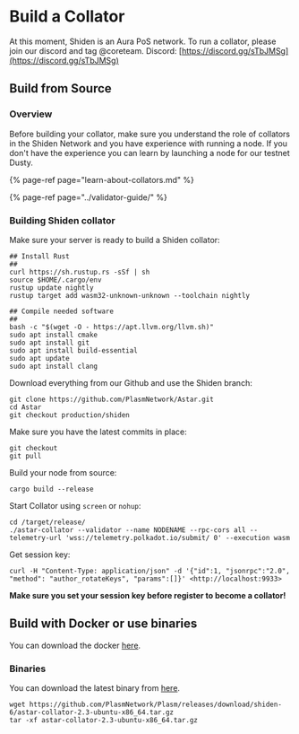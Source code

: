 # Build a Collator

At this moment, Shiden is an Aura PoS network. To run a collator, please join our discord and tag @coreteam. Discord: [https://discord.gg/sTbJMSg](https://discord.gg/sTbJMSg)

## Build from Source

### Overview

Before building your collator, make sure you understand the role of collators in the Shiden Network and you have experience with running a node. If you don't have the experience you can learn by launching a node for our testnet Dusty.

{% page-ref page="learn-about-collators.md" %}

{% page-ref page="../validator-guide/" %}

### Building Shiden collator

Make sure your server is ready to build a Shiden collator:

```text
## Install Rust
##
curl https://sh.rustup.rs -sSf | sh
source $HOME/.cargo/env
rustup update nightly
rustup target add wasm32-unknown-unknown --toolchain nightly

## Compile needed software
##
bash -c "$(wget -O - https://apt.llvm.org/llvm.sh)"
sudo apt install cmake 
sudo apt install git 
sudo apt install build-essential
sudo apt update
sudo apt install clang
```

Download everything from our Github and use the Shiden branch:

```text
git clone https://github.com/PlasmNetwork/Astar.git
cd Astar
git checkout production/shiden
```

Make sure you have the latest commits in place:

```text
git checkout
git pull
```

Build your node from source:

```text
cargo build --release
```

Start Collator using `screen` or `nohup`:

```text
cd /target/release/
./astar-collator --validator --name NODENAME --rpc-cors all --telemetry-url 'wss://telemetry.polkadot.io/submit/ 0' --execution wasm
```

Get session key:

```text
curl -H "Content-Type: application/json" -d '{"id":1, "jsonrpc":"2.0", "method": "author_rotateKeys", "params":[]}' <http://localhost:9933>
```

**Make sure you set your session key before register to become a collator!**

## Build with Docker or use binaries

You can download the docker [here](https://hub.docker.com/layers/staketechnologies/astar-collator/shiden/images/sha256-0a816762ae34767aff8dea62c905b5ca89e8f7a9c0d6f046c20514fa8474c329?context=explore).

### Binaries

You can download the latest binary from [here](https://github.com/PlasmNetwork/Astar/releases/tag/shiden-6).

```text
wget https://github.com/PlasmNetwork/Plasm/releases/download/shiden-6/astar-collator-2.3-ubuntu-x86_64.tar.gz
tar -xf astar-collator-2.3-ubuntu-x86_64.tar.gz
```

